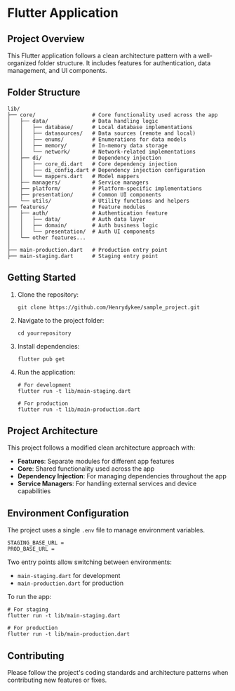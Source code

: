 # Flutter Application

## Project Overview

This Flutter application follows a clean architecture pattern with a well-organized folder structure. It includes features for authentication, data management, and UI components.

## Folder Structure

```
lib/
├── core/                  # Core functionality used across the app
│   ├── data/              # Data handling logic
│   │   ├── database/      # Local database implementations
│   │   ├── datasources/   # Data sources (remote and local)
│   │   ├── enums/         # Enumerations for data models
│   │   ├── memory/        # In-memory data storage
│   │   └── network/       # Network-related implementations
│   ├── di/                # Dependency injection
│   │   ├── core_di.dart   # Core dependency injection
│   │   ├── di_config.dart # Dependency injection configuration
│   │   └── mappers.dart   # Model mappers
│   ├── managers/          # Service managers
│   ├── platform/          # Platform-specific implementations
│   ├── presentation/      # Common UI components
│   └── utils/             # Utility functions and helpers
├── features/              # Feature modules
│   ├── auth/              # Authentication feature
│   │   ├── data/          # Auth data layer
│   │   ├── domain/        # Auth business logic
│   │   └── presentation/  # Auth UI components
│   └── other features...
│
├── main-production.dart   # Production entry point
├── main-staging.dart      # Staging entry point
```

## Getting Started

1. Clone the repository:
   ```
   git clone https://github.com/Henrydykee/sample_project.git
   ```

2. Navigate to the project folder:
   ```
   cd yourrepository
   ```

3. Install dependencies:
   ```
   flutter pub get
   ```

4. Run the application:
   ```
   # For development
   flutter run -t lib/main-staging.dart
   
   # For production
   flutter run -t lib/main-production.dart
   ```

## Project Architecture

This project follows a modified clean architecture approach with:

- **Features**: Separate modules for different app features
- **Core**: Shared functionality used across the app
- **Dependency Injection**: For managing dependencies throughout the app
- **Service Managers**: For handling external services and device capabilities

## Environment Configuration

The project uses a single `.env` file to manage environment variables. 
   ```
STAGING_BASE_URL = 
PROD_BASE_URL =  
   ```

Two entry points allow switching between environments:
- `main-staging.dart` for development
- `main-production.dart` for production

To run the app:
```
# For staging
flutter run -t lib/main-staging.dart

# For production
flutter run -t lib/main-production.dart
```


## Contributing

Please follow the project's coding standards and architecture patterns when contributing new features or fixes.
